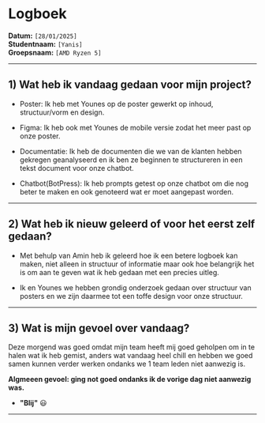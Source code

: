 # Logboek

**Datum:** `[28/01/2025]`  
**Studentnaam:** `[Yanis]`  
**Groepsnaam:** `[AMD Ryzen 5]`

---

## 1) Wat heb ik vandaag gedaan voor mijn project?

- Poster: Ik heb met Younes op de poster gewerkt op inhoud, structuur/vorm en design.

- Figma: Ik heb ook met Younes de mobile versie zodat het meer past op onze poster.

- Documentatie: Ik heb de documenten die we van de klanten hebben gekregen geanalyseerd en ik ben ze beginnen te structureren in een tekst document voor onze chatbot.

- Chatbot(BotPress): Ik heb prompts getest op onze chatbot om die nog beter te maken en ook genoteerd wat er moet aangepast worden.

---

## 2) Wat heb ik nieuw geleerd of voor het eerst zelf gedaan?

- Met behulp van Amin heb ik geleerd hoe ik een betere logboek kan maken, niet alleen in structuur of informatie maar ook hoe belangrijk het is om aan te geven wat ik heb gedaan met een precies uitleg.

- Ik en Younes we hebben grondig onderzoek gedaan over structuur van posters en we zijn daarmee tot een toffe design voor onze structuur.

---

## 3) Wat is mijn gevoel over vandaag?

Deze morgend was goed omdat mijn team heeft mij goed geholpen om in te halen wat ik heb gemist, anders wat vandaag heel chill en hebben we goed samen kunnen verder werken ondanks we 1 team leden niet aanwezig is.

**Algmeeen gevoel: ging not goed ondanks ik de vorige dag niet aanwezig was.**

- **"Blij"** :smiley:

---

